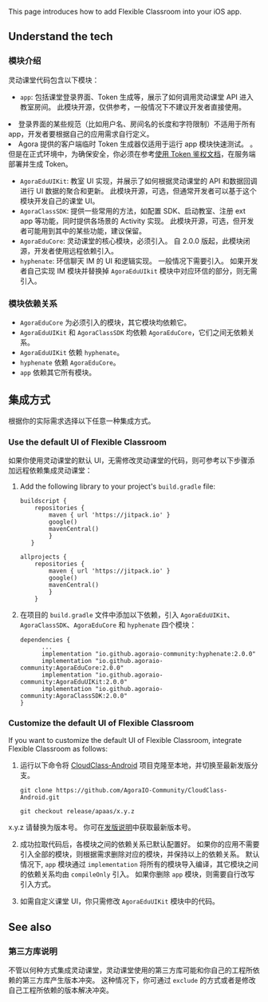 This page introduces how to add Flexible Classroom into your iOS app.

## Understand the tech

### 模块介绍

灵动课堂代码包含以下模块：

- `app`: 包括课堂登录界面、Token 生成等，展示了如何调用灵动课堂 API 进入教室房间。 此模块开源，仅供参考，一般情况下不建议开发者直接使用。

<div class="alert note"><li>登录界面的某些规范（比如用户名、房间名的长度和字符限制）不适用于所有 app，开发者要根据自己的应用需求自行定义。</li><li>Agora 提供的客户端临时 Token 生成器仅适用于运行 app 模块快速测试。 。 但是在正式环境中，为确保安全，你必须在参考<a href="/cn/Real-time-Messaging/token_server_rtm?platform=All%20Platforms">使用 Token 鉴权文档</a>，在服务端部署并生成 Token。</li></div>

- `AgoraEduUIKit`: 教室 UI 实现，并展示了如何根据灵动课堂的 API 和数据回调进行 UI 数据的聚合和更新。 此模块开源，可选，但通常开发者可以基于这个模块开发自己的课堂 UI。
- `AgoraClassSDK`: 提供一些常用的方法，如配置 SDK、启动教室、注册 ext app 等功能，同时提供各场景的 Activity 实现。 此模块开源，可选，但开发者可能用到其中的某些功能，建议保留。
- `AgoraEduCore`: 灵动课堂的核心模块，必须引入。 自 2.0.0 版起，此模块闭源，开发者使用远程依赖引入。
- `hyphenate`: 环信聊天 IM 的 UI 和逻辑实现。 一般情况下需要引入。 如果开发者自己实现 IM 模块并替换掉 `AgoraEduUIkit` 模块中对应环信的部分，则无需引入。

### 模块依赖关系

- `AgoraEduCore` 为必须引入的模块，其它模块均依赖它。
- `AgoraEduUIKit` 和 `AgoraClassSDK` 均依赖 `AgoraEduCore`，它们之间无依赖关系。
- `AgoraEduUIKit` 依赖 `hyphenate`。
- `hyphenate` 依赖 `AgoraEduCore`。
- `app` 依赖其它所有模块。

## 集成方式

根据你的实际需求选择以下任意一种集成方式。

<a name="default_ui"></a>

### Use the default UI of Flexible Classroom

如果你使用灵动课堂的默认 UI，无需修改灵动课堂的代码，则可参考以下步骤添加远程依赖集成灵动课堂：

1. Add the following library to your project's `build.gradle` file:

   ```
   buildscript {
       repositories {
           maven { url 'https://jitpack.io' }
           google()
           mavenCentral()
           }
      }

   allprojects {
       repositories {
           maven { url 'https://jitpack.io' }
           google()
           mavenCentral()
           }
       }
   ```

2. 在项目的 `build.gradle` 文件中添加以下依赖，引入 `AgoraEduUIKit`、`AgoraClassSDK`、`AgoraEduCore` 和 `hyphenate` 四个模块：

   ```
   dependencies {
         ...
         implementation "io.github.agoraio-community:hyphenate:2.0.0"
         implementation "io.github.agoraio-community:AgoraEduCore:2.0.0"
         implementation "io.github.agoraio-community:AgoraEduUIKit:2.0.0"
         implementation "io.github.agoraio-community:AgoraClassSDK:2.0.0"
   }
   ```

<a name="change_default_ui"></a>

### Customize the default UI of Flexible Classroom

If you want to customize the default UI of Flexible Classroom, integrate Flexible Classroom as follows:

1. 运行以下命令将 [CloudClass-Android](https://github.com/AgoraIO-Community/CloudClass-Android) 项目克隆至本地，并切换至最新发版分支。

   ```
   git clone https://github.com/AgoraIO-Community/CloudClass-Android.git
   ```

   ```
   git checkout release/apaas/x.y.z
   ```

<div class="alert info">x.y.z 请替换为版本号。 你可在<a href="/cn/agora-class/release_agora_class_android?platform=Android">发版说明</a>中获取最新版本号。</div>

2. 成功拉取代码后，各模块之间的依赖关系已默认配置好。 如果你的应用不需要引入全部的模块，则根据需求删除对应的模块，并保持以上的依赖关系。 默认情况下, `app` 模块通过 `implementation` 将所有的模块导入编译，其它模块之间的依赖关系均由 `compileOnly` 引入。 如果你删除 `app` 模块，则需要自行改写引入方式。

3. 如需自定义课堂 UI，你只需修改 `AgoraEduUIKit` 模块中的代码。

## See also

### 第三方库说明

不管以何种方式集成灵动课堂，灵动课堂使用的第三方库可能和你自己的工程所依赖的第三方库产生版本冲突。 这种情况下，你可通过 `exclude` 的方式或者是修改自己工程所依赖的版本解决冲突。